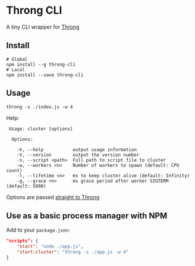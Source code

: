 # Throng CLI

A tiny CLI wrapper for [Throng](https://github.com/hunterloftis/throng)

## Install

```
# Global
npm install --g throng-cli
# Local
npm install --save throng-cli
```

## Usage

```
throng -s ./index.js -w 4
```

Help:
```
 Usage: cluster [options]

  Options:

    -h, --help           output usage information
    -V, --version        output the version number
    -s, --script <path>  Full path to script file to cluster
    -w, --workers <n>    Number of workers to spawn (default: CPU count)
    -l, --lifetime <n>   ms to keep cluster alive (default: Infinity)
    -g, --grace <n>      ms grace period after worker SIGTERM (default: 5000)
```

Options are passed [straight to Throng](https://github.com/hunterloftis/throng#all-options-with-defaults)

## Use as a basic process manager with NPM

Add to your `package.json`:

```json
"scripts": {
    "start": "node ./app.js",
    "start:cluster": "throng -s ./app.js -w 4"
}
```
